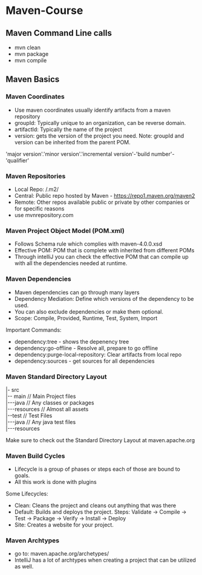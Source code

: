 # Maven-Course 

## Maven Command Line calls
- mvn clean
- mvn package
- mvn compile

## Maven Basics

### Maven Coordinates
 - Use maven coordinates usually identify artifacts from a maven repository
 - groupId: Typically unique to an organization, can be reverse domain.
 - artifactId: Typically the name of the project
 - version: gets the version of the project you need.
 Note: groupId and version can be inherited from the parent POM.

 'major version'.'minor version'.'incremental version'-'build number'-'qualifier'

 ### Maven Repositories
 - Local Repo: <user home>/.m2/
 - Central: Public repo hosted by Maven - https://repo1.maven.org/maven2
 - Remote: Other repos available public or private by other companies or for specific reasons
 - use mvnrepository.com

 ### Maven Project Object Model (POM.xml)
 - Follows Schema rule which complies with maven-4.0.0.xsd
 - Effective POM: POM that is complete with inherited from different POMs
 - Through intelliJ you can check the effective POM that can compile up with all the dependencies needed at runtime.

 ### Maven Dependencies
 - Maven dependencies can go through many layers
 - Dependency Mediation: Define which versions of the dependency to be used.
 - You can also exclude dependencies or make them optional.
 - Scope: Compile, Provided, Runtime, Test, System, Import

 Important Commands:
 - dependency:tree - shows the depenency tree
 - dependency:go-offline - Resolve all, prepare to go offline
 - dependency:purge-local-repository: Clear artifacts from local repo
 - dependency:sources - get sources for all dependencies

 ### Maven Standard Directory Layout
|- src  
|-- main // Main Project files  
|---java // Any classes or packages  
|---resources // Almost all assets  
|--test // Test Files  
|---java // Any java test files  
|---resources  

Make sure to check out the Standard Directory Layout at maven.apache.org

### Maven Build Cycles
- Lifecycle is a group of phases or steps each of those are bound to goals.
- All this work is done with plugins

Some Lifecycles:
- Clean: Cleans the project and cleans out anything that was there
- Default: Builds and deploys the project. Steps: Validate -> Compile -> Test -> Package -> Verify -> Install -> Deploy
- Site: Creates a website for your project. 

### Maven Archtypes
- go to: maven.apache.org/archetypes/
- IntelliJ has a lot of archtypes when creating a project that can be utilized as well.





